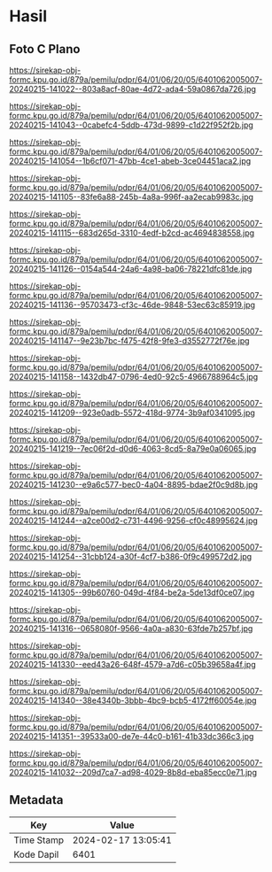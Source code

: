 # Hasil

## Foto C Plano

https://sirekap-obj-formc.kpu.go.id/879a/pemilu/pdpr/64/01/06/20/05/6401062005007-20240215-141022--803a8acf-80ae-4d72-ada4-59a0867da726.jpg

https://sirekap-obj-formc.kpu.go.id/879a/pemilu/pdpr/64/01/06/20/05/6401062005007-20240215-141043--0cabefc4-5ddb-473d-9899-c1d22f952f2b.jpg

https://sirekap-obj-formc.kpu.go.id/879a/pemilu/pdpr/64/01/06/20/05/6401062005007-20240215-141054--1b6cf071-47bb-4ce1-abeb-3ce04451aca2.jpg

https://sirekap-obj-formc.kpu.go.id/879a/pemilu/pdpr/64/01/06/20/05/6401062005007-20240215-141105--83fe6a88-245b-4a8a-996f-aa2ecab9983c.jpg

https://sirekap-obj-formc.kpu.go.id/879a/pemilu/pdpr/64/01/06/20/05/6401062005007-20240215-141115--683d265d-3310-4edf-b2cd-ac4694838558.jpg

https://sirekap-obj-formc.kpu.go.id/879a/pemilu/pdpr/64/01/06/20/05/6401062005007-20240215-141126--0154a544-24a6-4a98-ba06-78221dfc81de.jpg

https://sirekap-obj-formc.kpu.go.id/879a/pemilu/pdpr/64/01/06/20/05/6401062005007-20240215-141136--95703473-cf3c-46de-9848-53ec63c85919.jpg

https://sirekap-obj-formc.kpu.go.id/879a/pemilu/pdpr/64/01/06/20/05/6401062005007-20240215-141147--9e23b7bc-f475-42f8-9fe3-d3552772f76e.jpg

https://sirekap-obj-formc.kpu.go.id/879a/pemilu/pdpr/64/01/06/20/05/6401062005007-20240215-141158--1432db47-0796-4ed0-92c5-4966788964c5.jpg

https://sirekap-obj-formc.kpu.go.id/879a/pemilu/pdpr/64/01/06/20/05/6401062005007-20240215-141209--923e0adb-5572-418d-9774-3b9af0341095.jpg

https://sirekap-obj-formc.kpu.go.id/879a/pemilu/pdpr/64/01/06/20/05/6401062005007-20240215-141219--7ec06f2d-d0d6-4063-8cd5-8a79e0a06065.jpg

https://sirekap-obj-formc.kpu.go.id/879a/pemilu/pdpr/64/01/06/20/05/6401062005007-20240215-141230--e9a6c577-bec0-4a04-8895-bdae2f0c9d8b.jpg

https://sirekap-obj-formc.kpu.go.id/879a/pemilu/pdpr/64/01/06/20/05/6401062005007-20240215-141244--a2ce00d2-c731-4496-9256-cf0c48995624.jpg

https://sirekap-obj-formc.kpu.go.id/879a/pemilu/pdpr/64/01/06/20/05/6401062005007-20240215-141254--31cbb124-a30f-4cf7-b386-0f9c499572d2.jpg

https://sirekap-obj-formc.kpu.go.id/879a/pemilu/pdpr/64/01/06/20/05/6401062005007-20240215-141305--99b60760-049d-4f84-be2a-5de13df0ce07.jpg

https://sirekap-obj-formc.kpu.go.id/879a/pemilu/pdpr/64/01/06/20/05/6401062005007-20240215-141316--0658080f-9566-4a0a-a830-63fde7b257bf.jpg

https://sirekap-obj-formc.kpu.go.id/879a/pemilu/pdpr/64/01/06/20/05/6401062005007-20240215-141330--eed43a26-648f-4579-a7d6-c05b39658a4f.jpg

https://sirekap-obj-formc.kpu.go.id/879a/pemilu/pdpr/64/01/06/20/05/6401062005007-20240215-141340--38e4340b-3bbb-4bc9-bcb5-4172ff60054e.jpg

https://sirekap-obj-formc.kpu.go.id/879a/pemilu/pdpr/64/01/06/20/05/6401062005007-20240215-141351--39533a00-de7e-44c0-b161-41b33dc366c3.jpg

https://sirekap-obj-formc.kpu.go.id/879a/pemilu/pdpr/64/01/06/20/05/6401062005007-20240215-141032--209d7ca7-ad98-4029-8b8d-eba85ecc0e71.jpg


## Metadata

| Key        | Value               |
| ---------- | ------------------- |
| Time Stamp | 2024-02-17 13:05:41 |
| Kode Dapil | 6401                |



